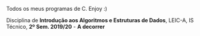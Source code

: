 Todos os meus programas de C. Enjoy :)

Disciplina de **Introdução aos Algoritmos e Estruturas de Dados**, LEIC-A, IS Técnico, **2º Sem. 2019/20** - **A decorrer**
